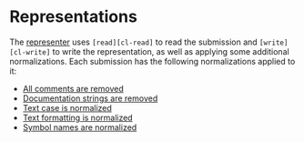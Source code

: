 # Representations

The [representer][representer] uses `[read][cl-read]` to read the submission and `[write][cl-write]` to write the representation, as well as applying some additional normalizations.
Each submission has the following normalizations applied to it:

- [All comments are removed][remove-comments]
- [Documentation strings are removed][remove-doc-strings]
- [Text case is normalized][normalize-case]
- [Text formatting is normalized][normalize-formatting]
- [Symbol names are normalized][normalize-names]

[cl-read]: http://www.lispworks.com/documentation/HyperSpec/Body/f_rd_rd.htm
[cl-write]: http://www.lispworks.com/documentation/HyperSpec/Body/f_wr_pr.htm
[normalize-case]: https://exercism.org/docs/tracks/common-lisp/representer-normalizations#h-normalize-text-case
[normalize-formatting]: https://exercism.org/docs/tracks/common-lisp/representer-normalizations#h-normalize-text-formatting
[normalize-names]: https://exercism.org/docs/tracks/common-lisp/representer-normalizations#h-normalize-symbol-names
[remove-comments]: https://exercism.org/docs/tracks/common-lisp/representer-normalizations#h-remove-comments
[remove-doc-strings]: https://exercism.org/docs/tracks/common-lisp/representer-normalizations#h-remove-documentation-strings
[representer]: https://github.com/exercism/common-lisp-representer
